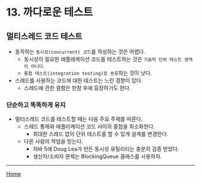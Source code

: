 # 13. 까다로운 테스트

## 멀티스레드 코드 테스트

- 동작하는 `동시성(concurrent) 코드`를 작성하는 것은 어렵다.
  - 동시성이 필요한 애플레케이션 코드를 테스트하는 것은 `기술적 단위 테스트 영역이 아니다`.
  - `통합 테스트(integration testing)로 분류`하는 것이 낫다.
- 스레드를 사용하는 코드에 대한 테스트는 느린 경향이 있다.
  - 스레드에 관한 결함은 한참 후에 등장하기도 한다.

### 단순하고 똑똑하게 유지

- 멀티스레드 코드를 테스트할 때는 다음 주요 주제를 따른다.
  - 스레드 통제와 애플리케이션 코드 사이의 중첩을 최소화한다.
    - 최대한 스레드 없이 단위 테스트를 할 수 있게 설계를 변경한다.
  - 다른 사람의 작업을 믿는다.
    - 자바 5에 Doug Lea가 만든 동시성 유틸리티는 충분히 검증 받았다.
    - 생산자/소비자 문제는 BlockingQueue 클래스를 사용하자.

---
[Home](../README.md)
